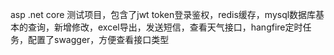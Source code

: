 asp .net core 测试项目，包含了jwt token登录鉴权，redis缓存，mysql数据库基本的查询，新增修改，excel导出，发送短信，查看天气接口，hangfire定时任务，配置了swagger，方便查看接口类型
